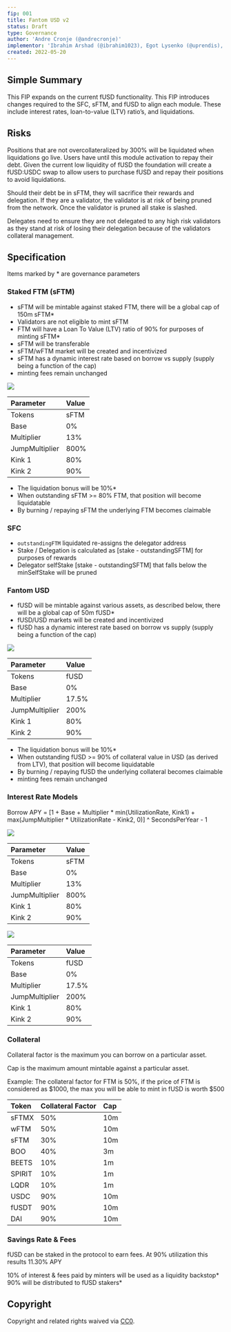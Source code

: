 ```yaml
---
fip: 001
title: Fantom USD v2
status: Draft
type: Governance
author: 'Andre Cronje (@andrecronje)'
implementor: 'Ibrahim Arshad (@ibrahim1023), Egot Lysenko (@uprendis), Jirka Malek (@JirkaMalek)'
created: 2022-05-20
---
```


<!--You can leave these HTML comments in your merged FIP and delete the visible duplicate text guides, they will not appear and may be helpful to refer to if you edit it again. This is the suggested template for new FIPs. Note that an FIP number will be assigned by an editor. When opening a pull request to submit your FIP, please use an abbreviated title in the filename, `fip-draft_title_abbrev.md`. The title should be 44 characters or less.-->

## Simple Summary

<!--"If you can't explain it simply, you don't understand it well enough." Simply describe the outcome the proposed changes intends to achieve. This should be non-technical and accessible to a casual community member.-->

This FIP expands on the current fUSD functionality. This FIP introduces changes required to the SFC, sFTM, and fUSD to align each module. These include interest rates, loan-to-value (LTV) ratio’s, and liquidations.

## Risks

Positions that are not overcollateralized by 300% will be liquidated when liquidations go live. Users have until this module activation to repay their debt. Given the current low liquidity of fUSD the foundation will create a fUSD:USDC swap to allow users to purchase fUSD and repay their positions to avoid liquidations.

Should their debt be in sFTM, they will sacrifice their rewards and delegation. If they are a validator, the validator is at risk of being pruned from the network. Once the validator is pruned all stake is slashed.

Delegates need to ensure they are not delegated to any high risk validators as they stand at risk of losing their delegation because of the validators collateral management.

## Specification

Items marked by * are governance parameters

### Staked FTM (sFTM)

* sFTM will be mintable against staked FTM, there will be a global cap of 150m sFTM*
* Validators are not eligible to mint sFTM
* FTM will have a Loan To Value (LTV) ratio of 90% for purposes of minting sFTM*
* sFTM will be transferable
* sFTM/wFTM market will be created and incentivized
* sFTM has a dynamic interest rate based on borrow vs supply (supply being a function of the cap)
* minting fees remain unchanged

![](stable-rate-model.png)

| Parameter | Value |
| :--- | :--- |
| Tokens | sFTM |
| Base | 0% |
| Multiplier | 13% |
| JumpMultiplier | 800% |
| Kink 1 | 80% |
| Kink 2 | 90% |

* The liquidation bonus will be 10%*
* When outstanding sFTM >= 80% FTM, that position will become liquidatable
* By burning / repaying sFTM the underlying FTM becomes claimable

### SFC

* `outstandingFTM` liquidated re-assigns the delegator address
* Stake / Delegation is calculated as [stake - outstandingSFTM] for purposes of rewards
* Delegator selfStake [stake - outstandingSFTM] that falls below the minSelfStake will be pruned

### Fantom USD

* fUSD will be mintable against various assets, as described below, there will be a global cap of 50m fUSD*
* fUSD/USD markets will be created and incentivized
* fUSD has a dynamic interest rate based on borrow vs supply (supply being a function of the cap)

![](volatile-rate-model.png)

| Parameter | Value |
| :--- | :--- |
| Tokens | fUSD |
| Base | 0% |
| Multiplier | 17.5% |
| JumpMultiplier | 200% |
| Kink 1 | 80% |
| Kink 2 | 90% |

* The liquidation bonus will be 10%*
* When outstanding fUSD >= 90% of collateral value in USD (as derived from LTV), that position will become liquidatable
* By burning / repaying fUSD the underlying collateral becomes claimable
* minting fees remain unchanged

### Interest Rate Models

Borrow APY = \[1 + Base + Multiplier \* min\(UtilizationRate, Kink1\) + max\(JumpMultiplier \* UtilizationRate - Kink2, 0\)\] ^ SecondsPerYear - 1

![](stable-rate-model.png)

| Parameter | Value |
| :--- | :--- |
| Tokens | sFTM |
| Base | 0% |
| Multiplier | 13% |
| JumpMultiplier | 800% |
| Kink 1 | 80% |
| Kink 2 | 90% |

![](volatile-rate-model.png)

| Parameter | Value |
| :--- | :--- |
| Tokens | fUSD |
| Base | 0% |
| Multiplier | 17.5% |
| JumpMultiplier | 200% |
| Kink 1 | 80% |
| Kink 2 | 90% |

### Collateral

Collateral factor is the maximum you can borrow on a particular asset.

Cap is the maximum amount mintable against a particular asset.

Example: The collateral factor for FTM is 50%, if the price of FTM is considered as $1000, the max you will be able to mint in fUSD is worth $500

| Token | Collateral Factor | Cap |
| :--- | :--- | :--- |
| sFTMX | 50% | 10m |
| wFTM | 50% | 10m |
| sFTM | 30% | 10m |
| BOO | 40% | 3m |
| BEETS | 10% | 1m |
| SPIRIT | 10% | 1m |
| LQDR | 10% | 1m |
| USDC | 90% | 10m |
| fUSDT | 90% | 10m |
| DAI | 90% | 10m |

### Savings Rate & Fees

fUSD can be staked in the protocol to earn fees. At 90% utilization this results 11.30% APY

10% of interest & fees paid by minters will be used as a liquidity backstop*
90% will be distributed to fUSD stakers*

## Copyright

Copyright and related rights waived via [CC0](https://creativecommons.org/publicdomain/zero/1.0/).
